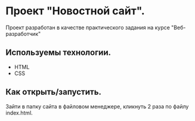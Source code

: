 # Проект "Новостной сайт".

Проект разработан в качестве практического задания на курсе "Веб-разработчик"

## Используемы технологии.

* HTML
* CSS

## Как открыть/запустить.

Зайти в папку сайта в файловом менеджере, кликнуть 2 раза по файлу index.html.